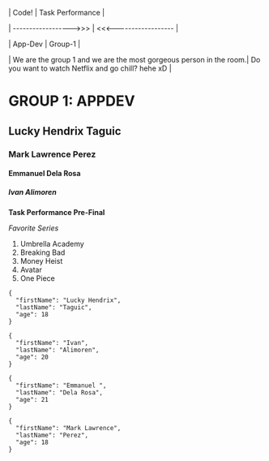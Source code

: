 | Code! | Task Performance |

| ------------------>>> | <<<------------------ |

| App-Dev | Group-1 |

| We are the group 1 and we are the most gorgeous person in the room.| Do you want to watch Netflix and go chill? hehe xD |

# GROUP 1: APPDEV
## Lucky Hendrix Taguic
### Mark Lawrence Perez
#### Emmanuel Dela Rosa
##### Ivan Alimoren

**Task Performance Pre-Final**


*Favorite Series*
1. Umbrella Academy
2. Breaking Bad
3. Money Heist
4. Avatar
5. One Piece

```
{
  "firstName": "Lucky Hendrix",
  "lastName": "Taguic",
  "age": 18
}

{
  "firstName": "Ivan",
  "lastName": "Alimoren",
  "age": 20
}

{
  "firstName": "Emmanuel ",
  "lastName": "Dela Rosa",
  "age": 21
}

{
  "firstName": "Mark Lawrence",
  "lastName": "Perez",
  "age": 18
}
```
[^1]: This is the last part of our TP //The FootNote.
